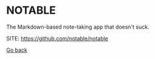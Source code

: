 # NOTABLE

 The Markdown-based note-taking app that doesn't suck. 
 
 SITE: https://github.com/notable/notable

 [Go back](https://portable-linux-apps.github.io/apps.html)
